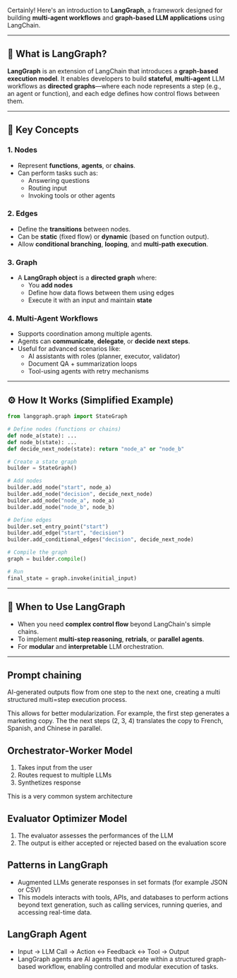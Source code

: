 Certainly! Here's an introduction to **LangGraph**, a framework designed for building **multi-agent workflows** and **graph-based LLM applications** using LangChain.

---

## 🔷 What is LangGraph?

**LangGraph** is an extension of LangChain that introduces a **graph-based execution model**. It enables developers to build **stateful**, **multi-agent** LLM workflows as **directed graphs**—where each node represents a step (e.g., an agent or function), and each edge defines how control flows between them.

---

## 🧠 Key Concepts

### 1. **Nodes**
- Represent **functions**, **agents**, or **chains**.
- Can perform tasks such as:
  - Answering questions
  - Routing input
  - Invoking tools or other agents

### 2. **Edges**
- Define the **transitions** between nodes.
- Can be **static** (fixed flow) or **dynamic** (based on function output).
- Allow **conditional branching**, **looping**, and **multi-path execution**.

### 3. **Graph**
- A **LangGraph object** is a **directed graph** where:
  - You **add nodes**
  - Define how data flows between them using edges
  - Execute it with an input and maintain **state**

### 4. **Multi-Agent Workflows**
- Supports coordination among multiple agents.
- Agents can **communicate**, **delegate**, or **decide next steps**.
- Useful for advanced scenarios like:
  - AI assistants with roles (planner, executor, validator)
  - Document QA + summarization loops
  - Tool-using agents with retry mechanisms

---

## ⚙️ How It Works (Simplified Example)

```python
from langgraph.graph import StateGraph

# Define nodes (functions or chains)
def node_a(state): ...
def node_b(state): ...
def decide_next_node(state): return "node_a" or "node_b"

# Create a state graph
builder = StateGraph()

# Add nodes
builder.add_node("start", node_a)
builder.add_node("decision", decide_next_node)
builder.add_node("node_a", node_a)
builder.add_node("node_b", node_b)

# Define edges
builder.set_entry_point("start")
builder.add_edge("start", "decision")
builder.add_conditional_edges("decision", decide_next_node)

# Compile the graph
graph = builder.compile()

# Run
final_state = graph.invoke(initial_input)
```

---

## 🧩 When to Use LangGraph

- When you need **complex control flow** beyond LangChain's simple chains.
- To implement **multi-step reasoning**, **retrials**, or **parallel agents**.
- For **modular** and **interpretable** LLM orchestration.

---

## Prompt chaining

AI-generated outputs flow from one step to the next one, creating a multi structured  multi=step execution process. 

This allows for better modularization. For example, the first step generates a marketing copy. The the next steps (2, 3, 4) translates the copy to French, Spanish, and Chinese in parallel. 

## Orchestrator-Worker Model

1. Takes input from the user
2. Routes request to multiple LLMs
3. Synthetizes response

This is a very common system architecture

## Evaluator Optimizer Model

1. The evaluator assesses the performances of the LLM
2. The output is either accepted or rejected based on the evaluation score

## Patterns in LangGraph

- Augmented LLMs generate responses in set formats (for example JSON or CSV)
- This models interacts with tools, APIs, and databases to perform actions beyond text generation, such as calling services, running queries, and accessing real-time data. 

## LangGraph Agent

- Input -> LLM Call -> Action <-> Feedback <-> Tool -> Output
- LangGraph agents are AI agents that operate within a structured graph-based workflow, enabling 
controlled and modular execution of tasks.






